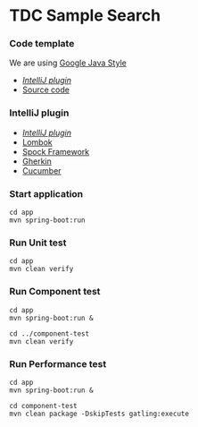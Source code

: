 # TDC Sample Search

### Code template

We are using [Google Java Style](https://google.github.io/styleguide/javaguide.html)
- [*IntelliJ plugin*](https://plugins.jetbrains.com/plugin/8527-google-java-format)
- [Source code](https://github.com/google/google-java-format)

### IntelliJ plugin

- [*IntelliJ plugin*](https://plugins.jetbrains.com/plugin/8527-google-java-format)
- [Lombok](https://plugins.jetbrains.com/plugin/6317-lombok-plugin)
- [Spock Framework](https://plugins.jetbrains.com/plugin/7114-spock-framework-enhancements)
- [Gherkin](https://plugins.jetbrains.com/plugin/7211-gherkin)
- [Cucumber](https://plugins.jetbrains.com/plugin/7212-cucumber-for-java)


### Start application
```
cd app
mvn spring-boot:run
```

### Run Unit test
```
cd app
mvn clean verify
```

### Run Component test
```
cd app
mvn spring-boot:run &

cd ../component-test
mvn clean verify
```

### Run Performance test
```
cd app
mvn spring-boot:run &

cd component-test
mvn clean package -DskipTests gatling:execute 
```